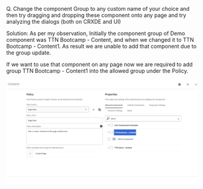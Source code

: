 Q. Change the component Group to any custom name of your choice and then try dragging and dropping these component onto any page and try analyzing the dialogs (both on CRXDE and UI)

Solution: As per my observation, Initially the component group of Demo component was TTN Bootcamp - Content, and when we changed it to TTN Bootcamp - Content1. As result we are unable to add that component due to the group update.

If we want to use that component on any page now we are required to add group TTN Bootcamp - Content1 into the allowed group under the Policy.

![img_12.png](img_12.png)